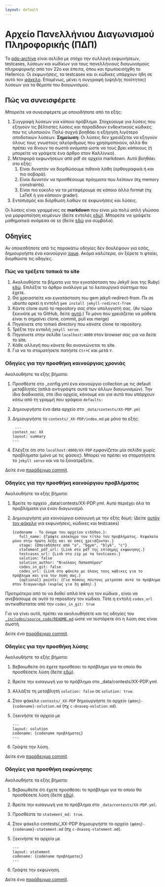 ```yaml
---
layout: default
---
```


# Αρχείο Πανελλήνιου Διαγωνισμού Πληροφορικής (ΠΔΠ)

Το [pdp-archive](https://pdp-archive.github.io/) είναι σελίδα με στόχο την συλλογή εκφωνήσεων, testcases, λύσεων και κωδίκων για τους πανελλήνιους διαγωνισμούς πληροφορικής από τον 22ο και έπειτα, όπου και πρωτοεισήχθη το Hellenico. Οι εκφωνήσεις, τα testcases και οι κώδικες υπάρχουν ήδη σε αυτό τον [φάκελο](https://drive.google.com/open?id=1veWwRRCpvu6jrDo4bulsCcvEw5Csr_t1). Επομένως, μένει η συγγραφή (υψηλής ποιότητας) λύσεων για τα θέματα του διαγωνισμού.

## Πώς να συνεισφέρετε

Μπορείτε να συνεισφέρετε με οποιοδήποτε από τα εξής:

  1. Συγγραφή λύσεων για κάποιο πρόβλημα. Στοχεύουμε για λύσεις που εξηγούν τις βέλτιστες λύσεις και παραδίδουν ενδεικτικούς κώδικες που τις υλοποιούν. Πολύ συχνά βοηθάει η εξήγηση λιγότερο αποδοτικών λύσεων. **Σημείωση:** Οι λύσεις δεν χρειάζεται να εξηγούν όλους τους γνωστούς αλγόριθμους που χρησιμοποιούν, αλλά θα πρέπει να δίνουν τα σωστά ονόματα ώστε να τους βρει κάποιους (ή μπορείτε να γράψετε ένα άρθρο στον Καλλίνικο).
  2. Μεταφορά εκφωνήσεων από pdf σε αρχεία markdown. Αυτό βοηθάει στο εξής:
     1. Είναι δυνατόν να διορθώσουμε πιθανά λάθη (ορθογραφικά ή και πιο σοβαρά).
     2. Είναι δυνατόν να προσθέσουμε πράγματα που λείπουν (πχ memory constraints).
     3. Είναι πιο εύκολο να τα μεταφέρουμε σε κάποιο άλλο format (πχ LaTeX ή για κάποιον grader).
  3. Εντοπισμός και διόρθωση λαθών σε εκφωνήσεις και λύσεις.

Οι λύσεις είναι γραμμένες σε **markdown** που είναι μία πολύ απλή γλώσσα για μορφοποίηση κειμένων (δείτε εντολές [εδώ](https://github.com/adam-p/markdown-here/wiki/Markdown-Cheatsheet)). Μπορείτε να γράψετε μαθηματικά ανάμεσα σε `$$` (δείτε [εδώ](https://oeis.org/wiki/List_of_LaTeX_mathematical_symbols) για σύμβολα). 

## Οδηγίες

Αν οποιεσδήποτε από τις παρακάτω οδηγίες δεν δουλέψουν για εσάς, δημιουργήστε ένα καινούργιο [issue](https://github.com/pdp-archive/pdp-archive.github.io/issues). Ακόμα καλύτερα, αν ξέρετε τι φταίει, διορθώστε τις οδηγίες. 

### Πώς να τρέξετε τοπικά το site

  1. Ακολουθήστε τα βήματα για την εγκατάσταση του Jekyll (και της Ruby) [εδώ](https://jekyllrb.com/docs/installation/#guides). Επιλέξτε το άρθρο ανάλογα με το λειτουργικό σύστημα που έχετε.
  2. Θα χρειαστείτε και εγκατάσταση του gem jekyll-redirect-from. Πx σε ubuntu αρκεί η εντολή ```gem install jekyll-redirect-from```
  3. Κάντε clone αυτό το repository σας στον υπολογιστή σας. (Αν τώρα ξεκινάτε με το GitHub, δείτε [αυτό](https://guides.github.com/activities/hello-world/).) Το μόνο που χρειάζεται να μάθετε είναι τι σημαίνει clone, commit, pull και merge)
  4. Πηγαίνετε στο τοπικό directory που κάνατε clone το repository.
  5. Τρέξτε την εντολή `jekyll serve`.
  6. Πηγαίνετε στην σελίδα `localhost:4000` στον browser σας για να δείτε το site.
  7. Κάθε αλλαγή που κάνετε θα ανανεώνεται το site.
  8. Για να το σταματήσετε πατήστε `Ctr+C` και μετά `Y`.  

### Οδηγίες για την προσθήκη καινούργιας χρονιάς

Ακολουθήστε τα εξής βήματα:

  1. Προσθέστε στο _config.yml ένα καινούργιο collection με τις default μεταβλητές (απλά αντιγράψτε αυτά των άλλων διαγωνισμών). Την ίδια διαδικασία, στο ίδιο αρχείο, κάνουμε και για αυτά που υπάρχουν κάτω από τη γραμμή που γράφειο ```defaults:```
  
  2. Δημιουργήστε ένα data αρχείο στο `_data/contests/ΧΧ-PDP.yml`
  3. Δημιουργήστε το `contests/_ΧΧ-PDP/index.md` με μόνο τα εξής:
  
     ```
	  ---
     contest_no: XX
     layout: summary
     ---
	  ```
  4. Ελέγξτε ότι στο `localhost:4000/XX-PDP` εμφανίζεται μία σελίδα χωρίς προβλήματα (μόνο με τις φάσεις). Μπορεί να πρέπει να σταματήσετε το `jekyll serve` και να το ξανατρέξετε.

Δείτε ένα [παράδειγμα commit](https://github.com/pdp-archive/pdp-archive.github.io/commit/8f8b7549a4baf4318085ea01e2abd2b9eeaadc4d).
	 
### Οδηγίες για την προσθήκη καινούργιου προβλήματος

Ακολουθήστε τα εξής βήματα:

  1. Βρείτε το αρχείο _data/contests/ΧΧ-PDP.yml. Αυτό περιέχει όλα τα προβλήματα για έναν διαγωνισμό.
  2. Δημιουργήστε μία καινούργια εισαγωγή με την εξής δομή: (Δείτε [αυτόν τον φάκελο](https://drive.google.com/open?id=1veWwRRCpvu6jrDo4bulsCcvEw5Csr_t1) για εκφωνήσεις, κώδικες και testcases)
  
     ```
     {codename - Το όνομα του αρχείου ειδόδου.}:
        full_name: {Γράψτε ολόκληρο τον τίτλο του προβλήματος. Κεφαλαία μόνο στην πρώτη λέξη και σε όσες χρειάζονται.}
        stage: {Οποιαδήποτε από "a", "bgym", "blyk", "c"}
        statement_pdf_url: {Link στo pdf της επίσημης εκφώνησης.} 
        testcases_url: {Link στο zip με τα testcases.}
        solution: false
        solution_author: "Νικόλαος Παπασπύρου"
        codes_in_git: false
        codes_url: {Link στο φάκελο με όλους τους κώδικες για το πρόβλημα και για την λύση σας.}
        {optional} points: {Για πόσους πόντους μετρούσε αυτό το πρόβλημα στον διαγωνισμό (κυρίως για 3η φάση).}
     ```

Προτιμότερο από το να δοθεί απλά link για τον κώδικα , είναι να ανεβάσουμε σε αυτό το repository τον κώδικα. Τότε η εντολή `codes_url` αντικαθίσταται από την `codes_in_git: true`

Για να γίνει αυτό, πρέπει να ακολουθήσετε και τις οδηγίες του [`_includes/source_code/README.md`](/_includes/source_code/README.md) ώστε να τεστάρετε ότι η λύση σας είναι σωστή.

Δείτε ένα [παράδειγμα commit](https://github.com/pdp-archive/pdp-archive.github.io/commit/efeb1d69a76e3fe17465c1f619ed2afec911fae7).

### Οδηγίες για την προσθήκη λύσης

Ακολουθήστε τα εξής βήματα:
  
  1. Βεβαιωθείτε ότι έχετε προσθέσει το πρόβλημα για το οποίο θα προσθέσετε λύση (δείτε [εδώ](#οδηγίες-για-την-προσθήκη-καινούργιου-προβλήματος)).
  2. Βρείτε την εισαγωγή για το πρόβλημα στο _data/contests/ΧΧ-PDP.yml.
  3. Αλλάξτε τη μεταβλητή `solution: false` σε `solution: true`.
  4. Στον φάκελο `contests/_XX-PDP` δημιουργήστε το αρχείο `{φάση}-{codename}-solution.md` (πχ `c-dnaseq-solution.md`).
  5. Ξεκινήστε το αρχείο με 
     
	 ```
	 ---
	 layout: solution
	 codename: {codename προβλήματος}
	 ---
	 ```
  6. Γράψτε την λύση.

  
Δείτε ένα [παράδειγμα commit](https://github.com/pdp-archive/pdp-archive.github.io/commit/d47308dc4a9d3d21fd6ee1dd9cc8096dd40b32a0).
  
### Οδηγίες για προσθήκη εκφώνησης

Ακολουθήστε τα εξής βήματα:

  1. Βεβαιωθείτε ότι έχετε προσθέσει το πρόβλημα για το οποίο θα προσθέσετε λύση (δείτε [εδώ](#οδηγίες-για-την-προσθήκη-καινούργιου-προβλήματος)).
  2. Βρείτε την εισαγωγή για το πρόβλημα στο `_data/contests/ΧΧ-PDP.yml`.
  3. Προσθέστε το `statement_md: true`. 
  4. Στον φάκελο contests/_XX-PDP δημιουργήστε το αρχείο `{φάση}-{codename}-statement.md` (πχ `c-dnaseq-statement.md`).
  5. Ξεκινήστε το αρχείο με 
     
	 ```
	 ---
	 layout: statement
	 codename: {codename προβλήματος}
	 ---
	 ```
  6. Γράψτε την εκφώνηση.
  
Δείτε ένα [παράδειγμα commit](https://github.com/pdp-archive/pdp-archive.github.io/commit/03b28759d7f8afbee67f964f257e79c0c1375750).
